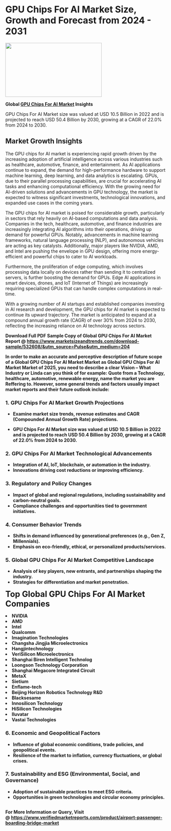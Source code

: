 <H1>GPU Chips For AI Market Size, Growth and Forecast from 2024 - 2031</H1><img class="aligncenter size-medium wp-image-584254" src="https://thirdeyenews.in/wp-content/uploads/2024/09/Global-Market-Research-300x168.jpeg" alt="" width="300" height="168" /><p><strong>Global&nbsp;<a href="https://www.marketsizeandtrends.com/download-sample/532608/&amp;utm_source=Pulse&amp;utm_medium=204">GPU Chips For AI Market</a> Insights</strong></p><p>GPU Chips For AI Market size was valued at USD 10.5 Billion in 2022 and is projected to reach USD 50.4 Billion by 2030, growing at a CAGR of 22.0% from 2024 to 2030.</p><p><h2>Market Growth Insights</h2> <p>The GPU chips for AI market is experiencing rapid growth driven by the increasing adoption of artificial intelligence across various industries such as healthcare, automotive, finance, and entertainment. As AI applications continue to expand, the demand for high-performance hardware to support machine learning, deep learning, and data analytics is escalating. GPUs, due to their parallel processing capabilities, are crucial for accelerating AI tasks and enhancing computational efficiency. With the growing need for AI-driven solutions and advancements in GPU technology, the market is expected to witness significant investments, technological innovations, and expanded use cases in the coming years.</p> <p><strong></strong></p> <p>The GPU chips for AI market is poised for considerable growth, particularly in sectors that rely heavily on AI-based computations and data analysis. Companies in the tech, healthcare, automotive, and finance industries are increasingly integrating AI algorithms into their operations, driving up demand for powerful GPUs. Notably, advancements in machine learning frameworks, natural language processing (NLP), and autonomous vehicles are acting as key catalysts. Additionally, major players like NVIDIA, AMD, and Intel are pushing the envelope in GPU design, offering more energy-efficient and powerful chips to cater to AI workloads.</p> <p>Furthermore, the proliferation of edge computing, which involves processing data locally on devices rather than sending it to centralized servers, is further boosting the demand for GPUs. Edge AI applications in smart devices, drones, and IoT (Internet of Things) are increasingly requiring specialized GPUs that can handle complex computations in real-time.</p> <p>With a growing number of AI startups and established companies investing in AI research and development, the GPU chips for AI market is expected to continue its upward trajectory. The market is anticipated to expand at a compound annual growth rate (CAGR) of over 30% from 2024 to 2030, reflecting the increasing reliance on AI technology across sectors.</p> <p><strong></p><p><span class=""><strong>Download Full PDF Sample Copy of Global GPU Chips For AI Market Report</strong> @ <a href="https://www.marketsizeandtrends.com/download-sample/532608/&amp;utm_source=Pulse&amp;utm_medium=204" target="_blank">https://www.marketsizeandtrends.com/download-sample/532608/&amp;utm_source=Pulse&amp;utm_medium=204</a></span></p><p>In order to make an accurate and perceptive description of future scope of a Global&nbsp;GPU Chips For AI Market Market as Global&nbsp;GPU Chips For AI Market Market of 2025, you need to describe a clear Vision &ndash; What Industry or Linda can you think of for example: Quote from a Technology, healthcare, automotive, renewable energy, name the market you are Reffering to. However, some general trends and factors usually impact market reports and their future outlook include:</p><h3>1.&nbsp;<strong>GPU Chips For AI Market Growth Projections</strong></h3><ul><li>Examine market size trends, revenue estimates and CAGR (Compounded Annual Growth Rate) projections.</li><li><p>GPU Chips For AI Market size was valued at USD 10.5 Billion in 2022 and is projected to reach USD 50.4 Billion by 2030, growing at a CAGR of 22.0% from 2024 to 2030.</p></li></ul><h3>2.&nbsp;<strong>GPU Chips For AI Market Technological Advancements</strong></h3><ul><li>Integration of AI, IoT, blockchain, or automation in the industry.</li><li>Innovations driving cost reductions or improving efficiency.</li></ul><h3>3.&nbsp;<strong>Regulatory and Policy Changes</strong></h3><ul><li>Impact of global and regional regulations, including sustainability and carbon-neutral goals.</li><li>Compliance challenges and opportunities tied to government initiatives.</li></ul><h3>4.&nbsp;<strong>Consumer Behavior Trends</strong></h3><ul><li>Shifts in demand influenced by generational preferences (e.g., Gen Z, Millennials).</li><li>Emphasis on eco-friendly, ethical, or personalized products/services.</li></ul><h3>5.&nbsp;<strong>Global GPU Chips For AI Market Competitive Landscape</strong></h3><ul><li>Analysis of key players, new entrants, and partnerships shaping the industry.</li><li>Strategies for differentiation and market penetration.</li></ul><p data-pm-slice="1 1 []"><span style="color: inherit; font-family: inherit; font-size: 25px;">Top Global GPU Chips For AI Market Companies</span></p><div class="" data-test-id=""><p><li>NVIDIA</li><li> AMD</li><li> Intel</li><li> Qualcomm</li><li> Imagination Technologies</li><li> Changsha Jingjia Microelectronics</li><li> Hangjintechnology</li><li> VeriSilicon Microelectronics</li><li> Shanghai Biren Intelligent Technolog</li><li> Loongson Technology Corporation</li><li> Shanghai Megacore Integrated Circuit</li><li> MetaX</li><li> Sietium</li><li> Enflame-tech</li><li> Beijing Horizon Robotics Technology R&D</li><li> Blacksesame</li><li> Innosilicon Technology</li><li> HiSilicon Technologies</li><li> Iluvatar</li><li> Vastai Technologies</li></p></div><h3>6.&nbsp;<strong>Economic and Geopolitical Factors</strong></h3><ul><li>Influence of global economic conditions, trade policies, and geopolitical events.</li><li>Resilience of the market to inflation, currency fluctuations, or global crises.</li></ul><h3>7.&nbsp;<strong>Sustainability and ESG (Environmental, Social, and Governance)</strong></h3><ul><li>Adoption of sustainable practices to meet ESG criteria.</li><li>Opportunities in green technologies and circular economy principles.</li></ul><h2><strong style="font-size: 14px;">For More Information or Query, Visit @&nbsp;</strong><a style="background-color: #ffffff; font-size: 14px;" href="https://www.marketsizeandtrends.com/report/gpu-chips-for-ai-market/" target="_blank">https://www.verifiedmarketreports.com/product/airport-passenger-boarding-bridge-market</a></h2>
